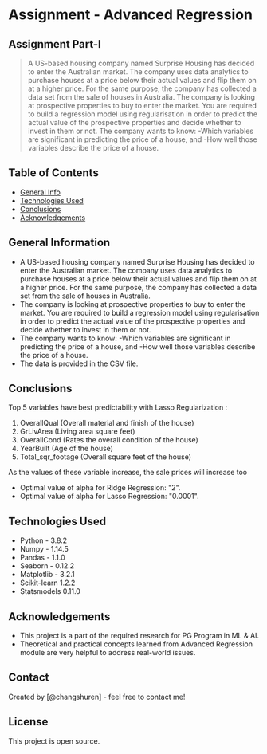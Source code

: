 # Assignment - Advanced Regression
## Assignment Part-I
> A US-based housing company named Surprise Housing has decided to enter the Australian market. The company uses data analytics to purchase houses at a price below their actual values and flip them on at a higher price. For the same purpose, the company has collected a data set from the sale of houses in Australia.
> The company is looking at prospective properties to buy to enter the market. You are required to build a regression model using regularisation in order to predict the actual value of the prospective properties and decide whether to invest in them or not.
>The company wants to know:
    -Which variables are significant in predicting the price of a house, and
    -How well those variables describe the price of a house.


## Table of Contents
* [General Info](#general-information)
* [Technologies Used](#technologies-used)
* [Conclusions](#conclusions)
* [Acknowledgements](#acknowledgements)

<!-- You can include any other section that is pertinent to your problem -->

## General Information
- A US-based housing company named Surprise Housing has decided to enter the Australian market. The company uses data analytics to purchase houses at a price below their actual values and flip them on at a higher price. For the same purpose, the company has collected a data set from the sale of houses in Australia.
- The company is looking at prospective properties to buy to enter the market. You are required to build a regression model using regularisation in order to predict the actual value of the prospective properties and decide whether to invest in them or not.
- The company wants to know:
    -Which variables are significant in predicting the price of a house, and
    -How well those variables describe the price of a house.
- The data is provided in the CSV file.

<!-- You don't have to answer all the questions - just the ones relevant to your project. -->

## Conclusions
Top 5 variables have best predictability with Lasso Regularization  :

 1. OverallQual	(Overall material and finish of the house)
 2. GrLivArea	(Living area square feet)
 3. OverallCond	(Rates the overall condition of the house)
 4. YearBuilt	(Age of the house)
 5. Total_sqr_footage (Overall square feet of the house)

As the values of these variable increase, the sale prices will increase too

- Optimal value of alpha for Ridge Regression: "2".
- Optimal value of alpha for Lasso Regression: "0.0001".

<!-- You don't have to answer all the questions - just the ones relevant to your project. -->

## Technologies Used
- Python - 3.8.2
- Numpy - 1.14.5
- Pandas - 1.1.0
- Seaborn - 0.12.2
- Matplotlib - 3.2.1
- Scikit-learn 1.2.2
- Statsmodels 0.11.0

## Acknowledgements
- This project is a part of the required research for PG Program in ML & AI.
- Theoretical and practical concepts learned from Advanced Regression module are very helpful to address real-world issues.

## Contact
Created by [@changshuren] - feel free to contact me!

## License
This project is open source.

<!-- Optional -->
<!-- ## License -->
<!-- This project is open source and available under the [... License](). -->

<!-- You don't have to include all sections - just the one's relevant to your project -->